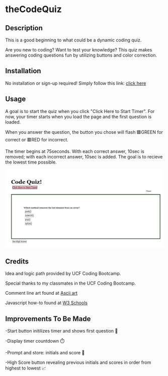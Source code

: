# theCodeQuiz

## Description

This is a good beginning to what could be a dynamic coding quiz.

Are you new to coding? Want to test your knowledge? This quiz makes answering coding questions fun by utilizing buttons and color correction.


## Installation

No installation or sign-up required! Simply follow this link: [click here](https://kathrynfisher3700.github.io/theCodeQuiz/)

## Usage

A goal is to start the quiz when you click "Click Here to Start Timer".
For now, your timer starts when you load the page and the first question is loaded. 

When you answer the question, the button you chose will flash 🟩GREEN for correct or 🟥RED for incorrect. 

The timer begins at 75seconds. With each correct answer, 10sec is removed; with each incorrect answer, 10sec is added. The goal is to recieve the lowest time possible.


![alt text](./assets/images/CodeQuiz.png)


## Credits

Idea and logic path provided by UCF Coding Bootcamp.

Special thanks to my classmates in the UCF Coding Bootcamp.

Comment line art found at [Ascii art](https://www.asciiart.eu/ascii-one-line)

Javascript how-to found at [W3 Schools](https://www.w3schools.com/jsref/event_onclick.asp)

## Improvements To Be Made
-Start button initilizes timer and shows first question 🚨

-Display timer countdown ⏱️

-Prompt and store: initials and score 📌

-High Score button revealing previous initials and scores in order from highest to 
lowest 📈

